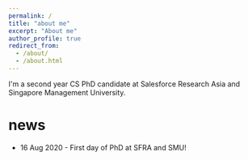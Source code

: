 ```yaml
---
permalink: /
title: "about me"
excerpt: "About me"
author_profile: true
redirect_from: 
  - /about/
  - /about.html
---
```


I'm a second year CS PhD candidate at Salesforce Research Asia and Singapore Management University.

news
======
* 16 Aug 2020 - First day of PhD at SFRA and SMU!
